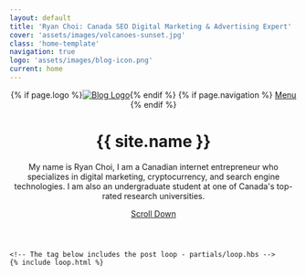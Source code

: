 ```yaml
---
layout: default
title: 'Ryan Choi: Canada SEO Digital Marketing & Advertising Expert'
cover: 'assets/images/volcanoes-sunset.jpg'
class: 'home-template'
navigation: true
logo: 'assets/images/blog-icon.png'
current: home
---
```

<!-- < default -->
<!-- The tag above means - insert everything in this file into the [body] of the default.hbs template -->

<!-- The big featured header  -->
<header class="main-header {% if page.cover %}"
        style="background-image: url(/{{ page.cover }}) {% else %}no-cover{% endif %}">
    <nav class="main-nav overlay clearfix">
        {% if page.logo %}<a class="blog-logo" href="/"><img src="/{{ page.logo }}" alt="Blog Logo" /></a>{% endif %}
        {% if page.navigation %}
            <a class="menu-button icon-menu" href="#"><span class="word">Menu</span></a>
        {% endif %}
    </nav>
    <div class="vertical">
        <div class="main-header-content inner">
            <h1 class="page-title">{{ site.name }}</h1>
            <p class="page-description">My name is Ryan Choi, I am a Canadian internet entrepreneur who specializes in digital marketing, cryptocurrency, and search engine technologies. I am also an undergraduate student at one of Canada's top-rated research universities.
            </p>
        </div>
    </div>
    <a class="scroll-down icon-arrow-left" href="#content" data-offset="-45"><span class="hidden">Scroll Down</span></a>
</header>

<!-- The main content area on the homepage -->
<main id="content" class="content" role="main">

    <!-- The tag below includes the post loop - partials/loop.hbs -->
    {% include loop.html %}

</main>
